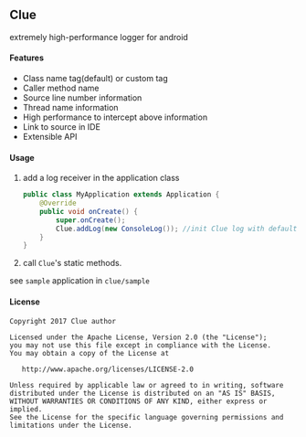 ## Clue
extremely high-performance logger for android

#### Features
- Class name tag(default) or custom tag
- Caller method name
- Source line number information
- Thread name information
- High performance to intercept above information
- Link to source in IDE
- Extensible API

#### Usage
 1. add a log receiver in the application class
    ```java
    public class MyApplication extends Application {
        @Override
        public void onCreate() {
            super.onCreate();
            Clue.addLog(new ConsoleLog()); //init Clue log with default logcat
        }
    }
    ```
 2. call `Clue`'s static methods.

see `sample` application in `clue/sample`




#### License

    Copyright 2017 Clue author

    Licensed under the Apache License, Version 2.0 (the "License");
    you may not use this file except in compliance with the License.
    You may obtain a copy of the License at

       http://www.apache.org/licenses/LICENSE-2.0

    Unless required by applicable law or agreed to in writing, software
    distributed under the License is distributed on an "AS IS" BASIS,
    WITHOUT WARRANTIES OR CONDITIONS OF ANY KIND, either express or implied.
    See the License for the specific language governing permissions and
    limitations under the License.